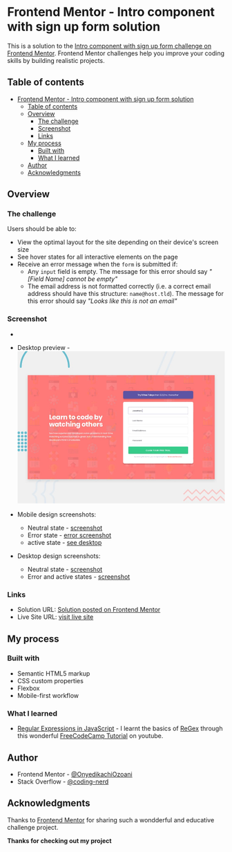 <!-- @format -->

# Frontend Mentor - Intro component with sign up form solution

This is a solution to the [Intro component with sign up form challenge on Frontend Mentor](https://www.frontendmentor.io/challenges/intro-component-with-signup-form-5cf91bd49edda32581d28fd1). Frontend Mentor challenges help you improve your coding skills by building realistic projects.

## Table of contents

-   [Frontend Mentor - Intro component with sign up form solution](#frontend-mentor---intro-component-with-sign-up-form-solution)
    -   [Table of contents](#table-of-contents)
    -   [Overview](#overview)
        -   [The challenge](#the-challenge)
        -   [Screenshot](#screenshot)
        -   [Links](#links)
    -   [My process](#my-process)
        -   [Built with](#built-with)
        -   [What I learned](#what-i-learned)
    -   [Author](#author)
    -   [Acknowledgments](#acknowledgments)

## Overview

### The challenge

Users should be able to:

-   View the optimal layout for the site depending on their device's screen size
-   See hover states for all interactive elements on the page
-   Receive an error message when the `form` is submitted if:
    -   Any `input` field is empty. The message for this error should say _"[Field Name] cannot be empty"_
    -   The email address is not formatted correctly (i.e. a correct email address should have this structure: `name@host.tld`). The message for this error should say _"Looks like this is not an email"_

### Screenshot

-   [double-state]: https://i.imgur.com/liiQrbi.jpg "Error and active states"

-   Desktop preview - ![image of the desktop site preview](./design/desktop-preview.jpg)
-   Mobile design screenshots:
    -   Neutral state - [screenshot](https://i.imgur.com/xoyXqmj.png)
    -   Error state - [error screenshot](https://i.imgur.com/uAjdFEW.png)
    -   active state - [see desktop][double-state]
-   Desktop design screenshots:
    -   Neutral state - [screenshot](https://i.imgur.com/TXumfmR.png)
    -   Error and active states - [screenshot][double-state]

### Links

-   Solution URL: [Solution posted on Frontend Mentor](https://www.frontendmentor.io/solutions/intro-component-with-interactive-signup-form-with-regex-validation-OwDRpIASLv)
-   Live Site URL: [visit live site](https://intro-component-login-form-nerdy.netlify.app/)

## My process

### Built with

-   Semantic HTML5 markup
-   CSS custom properties
-   Flexbox
-   Mobile-first workflow

### What I learned

-   [Regular Expressions in JavaScript](https://youtu.be/ZfQFUJhPqMM?si=LJ1dcBDjVNUR3R72) - I learnt the basics of [ReGex](https://youtu.be/ZfQFUJhPqMM?si=LJ1dcBDjVNUR3R72) through this wonderful [FreeCodeCamp Tutorial](https://youtu.be/ZfQFUJhPqMM?si=LJ1dcBDjVNUR3R72) on youtube.

## Author

-   Frontend Mentor - [@OnyedikachiOzoani](https://www.frontendmentor.io/profile/OnyedikachiOzoani)
-   Stack Overflow - [@coding-nerd](https://stackoverflow.com/users/21363556/coding-nerd)

## Acknowledgments

Thanks to [Frontend Mentor](https://www.frontendmentor.io/profile/OnyedikachiOzoani) for sharing such a wondderful and educative challenge project.

**Thanks for checking out my project**
